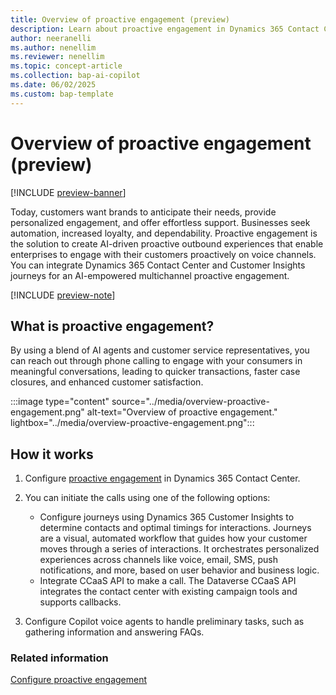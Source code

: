 ```yaml
---
title: Overview of proactive engagement (preview)
description: Learn about proactive engagement in Dynamics 365 Contact Center for optimized customer service.
author: neeranelli
ms.author: nenellim
ms.reviewer: nenellim
ms.topic: concept-article
ms.collection: bap-ai-copilot
ms.date: 06/02/2025
ms.custom: bap-template
---
```


# Overview of proactive engagement (preview)

[!INCLUDE [preview-banner](~/../shared-content/shared/preview-includes/preview-banner.md)]

Today, customers want brands to anticipate their needs, provide personalized engagement, and offer effortless support. Businesses seek automation, increased loyalty, and dependability. Proactive engagement is the solution to create AI-driven proactive outbound experiences that enable enterprises to engage with their customers proactively on voice channels. You can integrate Dynamics 365 Contact Center and Customer Insights journeys for an AI-empowered multichannel proactive engagement.

[!INCLUDE [preview-note](~/../shared-content/shared/preview-includes/preview-note-d365.md)]

## What is proactive engagement?

By using a blend of AI agents and customer service representatives, you can reach out through phone calling to engage with your consumers in meaningful conversations, leading to quicker transactions, faster case closures, and enhanced customer satisfaction.

:::image type="content" source="../media/overview-proactive-engagement.png" alt-text="Overview of proactive engagement." lightbox="../media/overview-proactive-engagement.png":::

## How it works

1. Configure [proactive engagement](configure-proactive-engagement.md) in Dynamics 365 Contact Center.

1. You can initiate the calls using one of the following options:
   - Configure journeys using Dynamics 365 Customer Insights to determine contacts and optimal timings for interactions. Journeys are a visual, automated workflow that guides how your customer moves through a series of interactions. It orchestrates personalized experiences across channels like voice, email, SMS, push notifications, and more, based on user behavior and business logic.
   - Integrate CCaaS API to make a call. The Dataverse CCaaS API integrates the contact center with existing campaign tools and supports callbacks.

1. Configure Copilot voice agents to handle preliminary tasks, such as gathering information and answering FAQs.

### Related information

[Configure proactive engagement](configure-proactive-engagement.md)  


